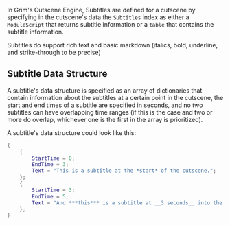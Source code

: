 In Grim's Cutscene Engine, Subtitles are defined for a cutscene by specifying in the cutscene's data the `Subtitles` index as either a `ModuleScript` that returns subtitle information or a `table` that contains the subtitle information.

Subtitles do support rich text and basic markdown (italics, bold, underline, and strike-through to be precise)

## Subtitle Data Structure

A subtitle's data structure is specified as an array of dictionaries that contain information about the subtitles at a certain point in the cutscene, the start and end times of a subtitle are specified in seconds, and no two subtitles can have overlapping time ranges (if this is the case and two or more do overlap, whichever one is the first in the array is prioritized).

A subtitle's data structure could look like this:

```lua
{
    {
        StartTime = 0;
        EndTime = 3;
        Text = "This is a subtitle at the *start* of the cutscene.";
    };
    {
        StartTime = 3;
        EndTime = 5;
        Text = "And ***this*** is a subtitle at __3 seconds__ into the cutscene and ending 5 seconds into the cutscene.";
    };
}
```